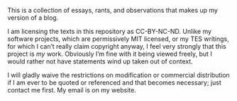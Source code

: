 This is a collection of essays, rants, and observations that makes up my version
of a blog.

I am licensing the texts in this repository as CC-BY-NC-ND. Unlike my software
projects, which are permissively MIT licensed, or my TES writings, for which I
can’t really claim copyright anyway, I feel very strongly that this project is
*my* work. Obviously I’m fine with it being viewed freely, but I would rather
not have statements wind up taken out of context.

I will gladly waive the restrictions on modification or commercial distribution
if I am ever to be quoted or referenced and that becomes necessary; just contact
me first. My email is on my website.
